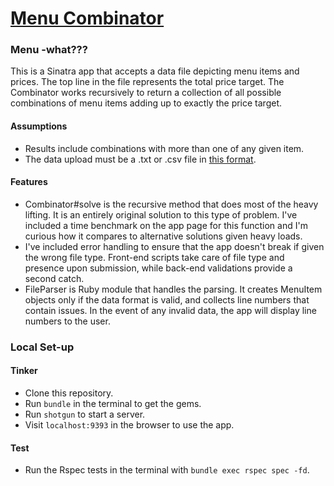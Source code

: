 [Menu Combinator](http://menu-combinator.herokuapp.com)
===============

### Menu -what???

This is a Sinatra app that accepts a data file depicting menu items and prices. The top line in the file represents the total price target. The Combinator works recursively to return a collection of all possible combinations of menu items adding up to exactly the price target.

#### Assumptions

- Results include combinations with more than one of any given item.
- The data upload must be a .txt or .csv file in [this format](https://tablexi-prod.s3.amazonaws.com/comfy/cms/files/files/000/000/007/original/menu.txt). 

#### Features

- Combinator#solve is the recursive method that does most of the heavy lifting. It is an entirely original solution to this type of problem. I've included a time benchmark on the app page for this function and I'm curious how it compares to alternative solutions given heavy loads.
- I've included error handling to ensure that the app doesn't break if given the wrong file type. Front-end scripts take care of file type and presence upon submission, while back-end validations provide a second catch.
- FileParser is Ruby module that handles the parsing. It creates MenuItem objects only if the data format is valid, and collects line numbers that contain issues. In the event of any invalid data, the app will display line numbers to the user.

### Local Set-up

#### Tinker

- Clone this repository.
- Run `bundle` in the terminal to get the gems.
- Run `shotgun` to start a server.
- Visit `localhost:9393` in the browser to use the app.

#### Test

- Run the Rspec tests in the terminal with `bundle exec rspec spec -fd`.


